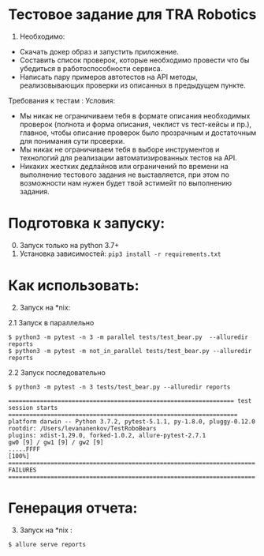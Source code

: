 # Тестовое задание для TRA Robotics
1. Необходимо: 
 * Скачать докер образ и запустить приложение. 
 * Составить список проверок, которые необходимо провести что бы убедиться в работоспособности сервиса. 
 * Написать пару примеров автотестов на API методы, реализовывающих проверки из описанных в предыдущем пункте. 

Требования к тестам :
Условия: 
 * Мы никак не ограничиваем тебя в формате описания необходимых проверок (полнота и форма описания, чеклист vs тест-кейсы и пр.), главное, чтобы описание проверок было прозрачным и достаточным для понимания сути проверки.
 * Мы никак не ограничиваем тебя в выборе инструментов и технологий для реализации автоматизированных тестов на API. 
 * Никаких жестких дедлайнов или ограничений по времени на выполнение тестового задания не выставляется, при этом по возможности нам нужен будет твой эстимейт по выполнению задания.


# Подготовка к запуску:
0. Запуск только на python 3.7+
1. Установка зависимостей:
`pip3 install -r requirements.txt` 
 
# Как использовать:
2. Запуск на *nix:

2.1 Запуск в параллельно

    $ python3 -m pytest -n 3 -m parallel tests/test_bear.py  --alluredir reports
    $ python3 -m pytest -m not_in_parallel tests/test_bear.py --alluredir reports

2.2 Запуск последовательно

    $ python3 -m pytest -n 3 tests/test_bear.py --alluredir reports

```
================================================================ test session starts =================================================================
platform darwin -- Python 3.7.2, pytest-5.1.1, py-1.8.0, pluggy-0.12.0
rootdir: /Users/levananenkov/TestRoboBears
plugins: xdist-1.29.0, forked-1.0.2, allure-pytest-2.7.1
gw0 [9] / gw1 [9] / gw2 [9]
.....FFFF                                                                                                                                      [100%]
====================================================================== FAILURES ======================================================================
```

# Генерация отчета:
3. Запуск на *nix :
```
$ allure serve reports 
```
